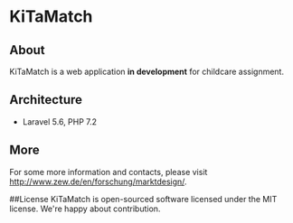 # KiTaMatch

## About
KiTaMatch is a web application **in development** for childcare assignment.

## Architecture
- Laravel 5.6, PHP 7.2

## More
For some more information and contacts, please visit http://www.zew.de/en/forschung/marktdesign/.

##License
KiTaMatch is open-sourced software licensed under the MIT license. We're happy about contribution.
